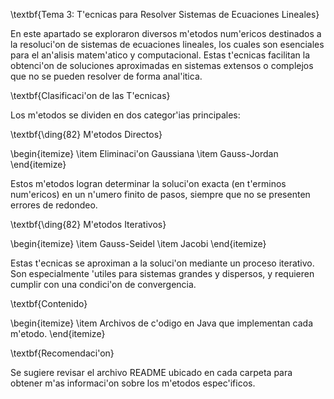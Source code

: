 \textbf{Tema 3: T\'ecnicas para Resolver Sistemas de Ecuaciones Lineales}

En este apartado se exploraron diversos m\'etodos num\'ericos destinados a la resoluci\'on de sistemas de ecuaciones lineales, los cuales son esenciales para el an\'alisis matem\'atico y computacional. Estas t\'ecnicas facilitan la obtenci\'on de soluciones aproximadas en sistemas extensos o complejos que no se pueden resolver de forma anal\'itica.

\textbf{Clasificaci\'on de las T\'ecnicas}

Los m\'etodos se dividen en dos categor\'ias principales:

\textbf{\ding{82} M\'etodos Directos}

\begin{itemize}
    \item Eliminaci\'on Gaussiana
    \item Gauss-Jordan
\end{itemize}

Estos m\'etodos logran determinar la soluci\'on exacta (en t\'erminos num\'ericos) en un n\'umero finito de pasos, siempre que no se presenten errores de redondeo.

\textbf{\ding{82} M\'etodos Iterativos}

\begin{itemize}
    \item Gauss-Seidel
    \item Jacobi
\end{itemize}

Estas t\'ecnicas se aproximan a la soluci\'on mediante un proceso iterativo. Son especialmente \'utiles para sistemas grandes y dispersos, y requieren cumplir con una condici\'on de convergencia.

\textbf{Contenido}

\begin{itemize}
    \item Archivos de c\'odigo en Java que implementan cada m\'etodo.
\end{itemize}

\textbf{Recomendaci\'on}

Se sugiere revisar el archivo README ubicado en cada carpeta para obtener m\'as informaci\'on sobre los m\'etodos espec\'ificos.

